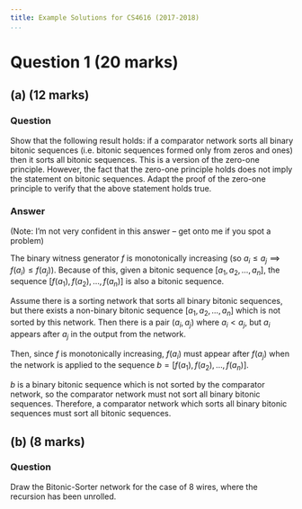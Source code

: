```yaml
---
title: Example Solutions for CS4616 (2017-2018)
...
```


# Question 1 (20 marks)

## (a) (12 marks)

### Question

Show that the following result holds: if a comparator network sorts all binary bitonic sequences (i.e. bitonic sequences formed only from zeros and ones) then it sorts all bitonic sequences. This is a version of the zero-one principle. However, the fact that the zero-one principle holds does not imply the statement on bitonic sequences. Adapt the proof of the zero-one principle to verify that the above statement holds true.

### Answer

(Note: I’m not very confident in this answer – get onto me if you spot a problem)

The binary witness generator $f$ is monotonically increasing (so $a_i \leq a_j \implies f(a_i) \leq f(a_j)$). Because of this, given a bitonic sequence $[a_1, a_2, …, a_n]$, the sequence $[f(a_1), f(a_2), …, f(a_n)]$ is also a bitonic sequence.

Assume there is a sorting network that sorts all binary bitonic sequences, but there exists a non-binary bitonic sequence $[a_1, a_2, …, a_n]$ which is not sorted by this network. Then there is a pair $(a_i, a_j)$ where $a_i < a_j$, but $a_i$ appears after $a_j$ in the output from the network.

Then, since $f$ is monotonically increasing, $f(a_i)$ must appear after $f(a_j)$ when the network is applied to the sequence $b = [f(a_1), f(a_2), …, f(a_n)]$.

$b$ is a binary bitonic sequence which is not sorted by the comparator network, so the comparator network must not sort all binary bitonic sequences. Therefore, a comparator network which sorts all binary bitonic sequences must sort all bitonic sequences.

## (b) (8 marks)

### Question

Draw the Bitonic-Sorter network for the case of 8 wires, where the recursion has been unrolled.
